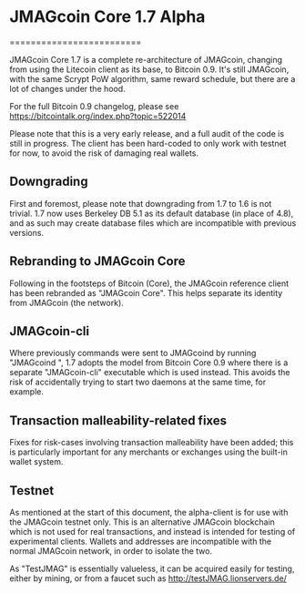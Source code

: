 # JMAGcoin Core 1.7 Alpha
=========================

JMAGcoin Core 1.7 is a complete re-architecture of JMAGcoin, changing from
using the Litecoin client as its base, to Bitcoin 0.9. It's still JMAGcoin,
with the same Scrypt PoW algorithm, same reward schedule, but there are a 
lot of changes under the hood.


For the full Bitcoin 0.9 changelog, please see https://bitcointalk.org/index.php?topic=522014

Please note that this is a very early release, and a full audit of the code
is still in progress. The client has been hard-coded to only work with testnet
for now, to avoid the risk of damaging real wallets.


Downgrading
-----------

First and foremost, please note that downgrading from 1.7 to 1.6 is not trivial.
1.7 now uses Berkeley DB 5.1 as its default database (in place of 4.8), and as
such may create database files which are incompatible with previous versions.

Rebranding to JMAGcoin Core
---------------------------

Following in the footsteps of Bitcoin (Core), the JMAGcoin reference client
has been rebranded as "JMAGcoin Core". This helps separate its identity
from JMAGcoin (the network).

JMAGcoin-cli
------------

Where previously commands were sent to JMAGcoind by running
"JMAGcoind <command>", 1.7 adopts the model from Bitcoin Core 0.9 where there is
a separate "JMAGcoin-cli" executable which is used instead. This avoids the risk
of accidentally trying to start two daemons at the same time, for example.


Transaction malleability-related fixes
--------------------------------------

Fixes for risk-cases involving transaction malleability have been added; this
is particularly important for any merchants or exchanges using the built-in
wallet system. 

Testnet
-------

As mentioned at the start of this document, the alpha-client is for use with the
JMAGcoin testnet only. This is an alternative JMAGcoin blockchain which is
not used for real transactions, and instead is intended for testing of experimental
clients. Wallets and addresses are incompatible with the normal JMAGcoin
network, in order to isolate the two.

As "TestJMAG" is essentially valueless, it can be acquired easily for testing,
either by mining, or from a faucet such as http://testJMAG.lionservers.de/
